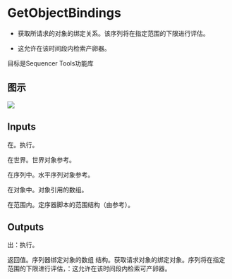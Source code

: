 # GetObjectBindings

  * 获取所请求的对象的绑定关系。该序列将在指定范围的下限进行评估。

  * 这允许在该时间段内检索产卵器。





目标是Sequencer Tools功能库

## 图示

![]($-20221218-18535423.png)

## Inputs

在。执行。

在世界。世界对象参考。

在序列中。水平序列对象参考。

在对象中。对象引用的数组。

在范围内。定序器脚本的范围结构（由参考）。

## Outputs

出：执行。

返回值。序列器绑定对象的数组 结构。获取请求对象的绑定对象。序列将在指定范围的下限进行评估，：这允许在该时间段内检索可产卵器。